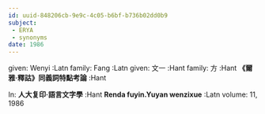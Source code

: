 ```yaml
---
id: uuid-848206cb-9e9c-4c05-b6bf-b736b02dd0b9
subject: 
 - ERYA
 - synonyms
date: 1986
---
```


given: Wenyi :Latn
family: Fang :Latn
given: 文一 :Hant
family: 方 :Hant
**《爾雅·釋詁》同義詞特點考論** :Hant

In: 
**人大复印·語言文字學** :Hant
**Renda fuyin.Yuyan wenzixue** :Latn
volume: 11, 1986